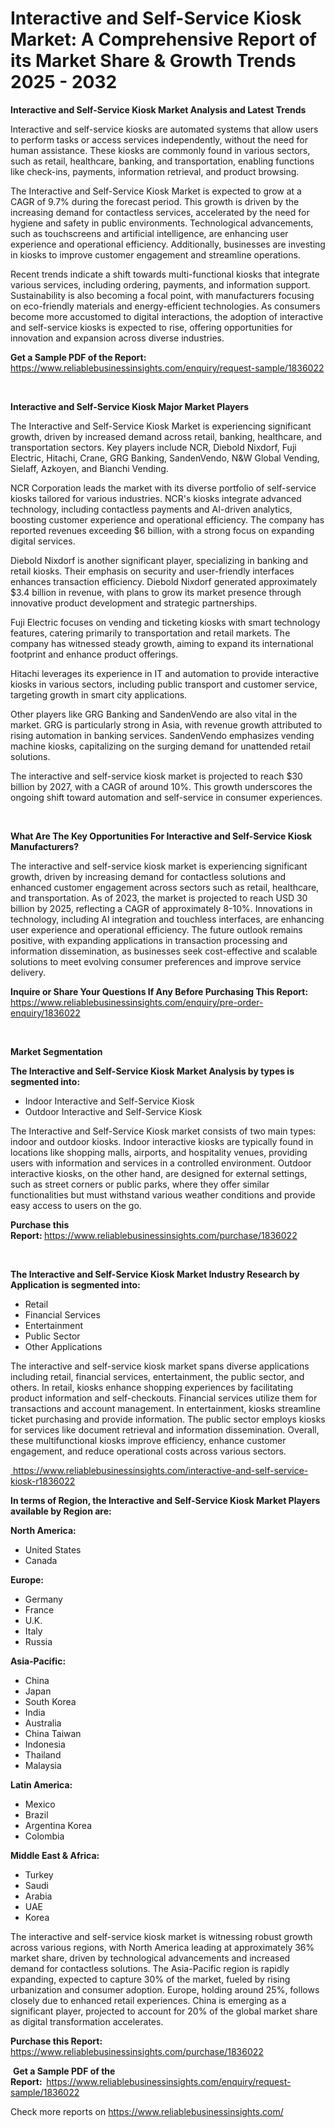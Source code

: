 <p><h1>Interactive and Self-Service Kiosk Market: A Comprehensive Report of its Market Share & Growth Trends 2025 - 2032</h1></p><p><strong>Interactive and Self-Service Kiosk Market Analysis and Latest Trends</strong></p>
<p><p>Interactive and self-service kiosks are automated systems that allow users to perform tasks or access services independently, without the need for human assistance. These kiosks are commonly found in various sectors, such as retail, healthcare, banking, and transportation, enabling functions like check-ins, payments, information retrieval, and product browsing.</p><p>The Interactive and Self-Service Kiosk Market is expected to grow at a CAGR of 9.7% during the forecast period. This growth is driven by the increasing demand for contactless services, accelerated by the need for hygiene and safety in public environments. Technological advancements, such as touchscreens and artificial intelligence, are enhancing user experience and operational efficiency. Additionally, businesses are investing in kiosks to improve customer engagement and streamline operations.</p><p>Recent trends indicate a shift towards multi-functional kiosks that integrate various services, including ordering, payments, and information support. Sustainability is also becoming a focal point, with manufacturers focusing on eco-friendly materials and energy-efficient technologies. As consumers become more accustomed to digital interactions, the adoption of interactive and self-service kiosks is expected to rise, offering opportunities for innovation and expansion across diverse industries.</p></p>
<p><strong>Get a Sample PDF of the Report:&nbsp;</strong> <a href="https://www.reliablebusinessinsights.com/enquiry/request-sample/1836022?utm_campaign=3003&utm_medium=2&utm_source=Github&utm_content=ia&utm_term=26032025&utm_id=interactive-and-self-service-kiosk">https://www.reliablebusinessinsights.com/enquiry/request-sample/1836022</a></p>
<p>&nbsp;</p>
<p><strong>Interactive and Self-Service Kiosk Major Market Players</strong></p>
<p><p>The Interactive and Self-Service Kiosk Market is experiencing significant growth, driven by increased demand across retail, banking, healthcare, and transportation sectors. Key players include NCR, Diebold Nixdorf, Fuji Electric, Hitachi, Crane, GRG Banking, SandenVendo, N&W Global Vending, Sielaff, Azkoyen, and Bianchi Vending.</p><p>NCR Corporation leads the market with its diverse portfolio of self-service kiosks tailored for various industries. NCR's kiosks integrate advanced technology, including contactless payments and AI-driven analytics, boosting customer experience and operational efficiency. The company has reported revenues exceeding $6 billion, with a strong focus on expanding digital services.</p><p>Diebold Nixdorf is another significant player, specializing in banking and retail kiosks. Their emphasis on security and user-friendly interfaces enhances transaction efficiency. Diebold Nixdorf generated approximately $3.4 billion in revenue, with plans to grow its market presence through innovative product development and strategic partnerships.</p><p>Fuji Electric focuses on vending and ticketing kiosks with smart technology features, catering primarily to transportation and retail markets. The company has witnessed steady growth, aiming to expand its international footprint and enhance product offerings.</p><p>Hitachi leverages its experience in IT and automation to provide interactive kiosks in various sectors, including public transport and customer service, targeting growth in smart city applications. </p><p>Other players like GRG Banking and SandenVendo are also vital in the market. GRG is particularly strong in Asia, with revenue growth attributed to rising automation in banking services. SandenVendo emphasizes vending machine kiosks, capitalizing on the surging demand for unattended retail solutions.</p><p>The interactive and self-service kiosk market is projected to reach $30 billion by 2027, with a CAGR of around 10%. This growth underscores the ongoing shift toward automation and self-service in consumer experiences.</p></p>
<p>&nbsp;</p>
<p><strong>What Are The Key Opportunities For Interactive and Self-Service Kiosk Manufacturers?</strong></p>
<p><p>The interactive and self-service kiosk market is experiencing significant growth, driven by increasing demand for contactless solutions and enhanced customer engagement across sectors such as retail, healthcare, and transportation. As of 2023, the market is projected to reach USD 30 billion by 2025, reflecting a CAGR of approximately 8-10%. Innovations in technology, including AI integration and touchless interfaces, are enhancing user experience and operational efficiency. The future outlook remains positive, with expanding applications in transaction processing and information dissemination, as businesses seek cost-effective and scalable solutions to meet evolving consumer preferences and improve service delivery.</p></p>
<p><strong>Inquire or Share Your Questions If Any Before Purchasing This Report:</strong> <a href="https://www.reliablebusinessinsights.com/enquiry/pre-order-enquiry/1836022?utm_campaign=3003&utm_medium=2&utm_source=Github&utm_content=ia&utm_term=26032025&utm_id=interactive-and-self-service-kiosk">https://www.reliablebusinessinsights.com/enquiry/pre-order-enquiry/1836022</a></p>
<p>&nbsp;</p>
<p><strong>Market Segmentation</strong></p>
<p><strong>The Interactive and Self-Service Kiosk Market Analysis by types is segmented into:</strong></p>
<p><ul><li>Indoor Interactive and Self-Service Kiosk</li><li>Outdoor Interactive and Self-Service Kiosk</li></ul></p>
<p><p>The Interactive and Self-Service Kiosk market consists of two main types: indoor and outdoor kiosks. Indoor interactive kiosks are typically found in locations like shopping malls, airports, and hospitality venues, providing users with information and services in a controlled environment. Outdoor interactive kiosks, on the other hand, are designed for external settings, such as street corners or public parks, where they offer similar functionalities but must withstand various weather conditions and provide easy access to users on the go.</p></p>
<p><strong>Purchase this Report:&nbsp;</strong><a href="https://www.reliablebusinessinsights.com/purchase/1836022?utm_campaign=3003&utm_medium=2&utm_source=Github&utm_content=ia&utm_term=26032025&utm_id=interactive-and-self-service-kiosk">https://www.reliablebusinessinsights.com/purchase/1836022</a></p>
<p>&nbsp;</p>
<p><strong>The Interactive and Self-Service Kiosk Market Industry Research by Application is segmented into:</strong></p>
<p><ul><li>Retail</li><li>Financial Services</li><li>Entertainment</li><li>Public Sector</li><li>Other Applications</li></ul></p>
<p><p>The interactive and self-service kiosk market spans diverse applications including retail, financial services, entertainment, the public sector, and others. In retail, kiosks enhance shopping experiences by facilitating product information and self-checkouts. Financial services utilize them for transactions and account management. In entertainment, kiosks streamline ticket purchasing and provide information. The public sector employs kiosks for services like document retrieval and information dissemination. Overall, these multifunctional kiosks improve efficiency, enhance customer engagement, and reduce operational costs across various sectors.</p></p>
<p><a href="https://www.reliablebusinessinsights.com/interactive-and-self-service-kiosk-r1836022?utm_campaign=3003&utm_medium=2&utm_source=Github&utm_content=ia&utm_term=26032025&utm_id=interactive-and-self-service-kiosk">&nbsp;https://www.reliablebusinessinsights.com/interactive-and-self-service-kiosk-r1836022</a></p>
<p><strong>In terms of Region, the Interactive and Self-Service Kiosk Market Players available by Region are:</strong></p>
<p>
    <p> <strong> North America: </strong>
        <ul>
            <li>United States</li>
            <li>Canada</li>
        </ul>
        </p> 
    <p> <strong> Europe: </strong>
        <ul>
            <li>Germany</li>
            <li>France</li>
            <li>U.K.</li>
            <li>Italy</li>
            <li>Russia</li>
        </ul>
        </p> 
    <p> <strong> Asia-Pacific: </strong>
        <ul>
            <li>China</li>
            <li>Japan</li>
            <li>South Korea</li>
            <li>India</li>
            <li>Australia</li>
            <li>China Taiwan</li>
            <li>Indonesia</li>
            <li>Thailand</li>
            <li>Malaysia</li>
        </ul>
        </p> 
    <p> <strong> Latin America: </strong>
        <ul>
            <li>Mexico</li>
            <li>Brazil</li>
            <li>Argentina Korea</li>
            <li>Colombia</li>
        </ul>
        </p> 
    <p> <strong> Middle East & Africa: </strong>
        <ul>
            <li>Turkey</li>
            <li>Saudi</li>
            <li>Arabia</li>
            <li>UAE</li>
            <li>Korea</li>
        </ul>
    </p>
    </p>
<p><p>The interactive and self-service kiosk market is witnessing robust growth across various regions, with North America leading at approximately 36% market share, driven by technological advancements and increased demand for contactless solutions. The Asia-Pacific region is rapidly expanding, expected to capture 30% of the market, fueled by rising urbanization and consumer adoption. Europe, holding around 25%, follows closely due to enhanced retail experiences. China is emerging as a significant player, projected to account for 20% of the global market share as digital transformation accelerates.</p></p>
<p><strong>Purchase this Report: </strong><a href="https://www.reliablebusinessinsights.com/purchase/1836022?utm_campaign=3003&utm_medium=2&utm_source=Github&utm_content=ia&utm_term=26032025&utm_id=interactive-and-self-service-kiosk">https://www.reliablebusinessinsights.com/purchase/1836022</a></p>
<p>&nbsp;<strong>Get a Sample PDF of the Report:&nbsp;&nbsp;</strong><a href="https://www.reliablebusinessinsights.com/enquiry/request-sample/1836022?utm_campaign=3003&utm_medium=2&utm_source=Github&utm_content=ia&utm_term=26032025&utm_id=interactive-and-self-service-kiosk">https://www.reliablebusinessinsights.com/enquiry/request-sample/1836022</a></p>
<p><strong></strong></p>
<p>Check more reports on <a href="https://www.reliablebusinessinsights.com/?utm_campaign=3003&utm_medium=2&utm_source=Github&utm_content=ia&utm_term=26032025&utm_id=interactive-and-self-service-kiosk">https://www.reliablebusinessinsights.com/</a></p>